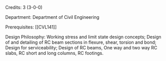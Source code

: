 Credits: 3 (3-0-0)

Department: Department of Civil Engineering

Prerequisites: [[CVL141]]

Design Philosophy: Working stress and limit state design concepts; Design of and detailing of RC beam sections in flexure, shear, torsion and bond; Design for serviceability; Design of RC beams, One way and two way RC slabs, RC short and long columns, RC footings.